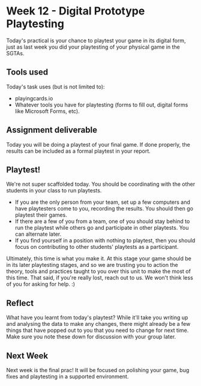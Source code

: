 # Week 12 - Digital Prototype Playtesting
Today's practical is your chance to playtest your game in its digital form, just as last week you did your playtesting of your physical game in the SGTAs.

## Tools used
Today's task uses (but is not limited to):

* playingcards.io
* Whatever tools you have for playtesting (forms to fill out, digital forms like Microsoft Forms, etc).
  
## Assignment deliverable
Today you will be doing a playtest of your final game. If done properly, the results can be included as a formal playtest in your report.

## Playtest!
We're not super scaffolded today. You should be coordinating with the other students in your class to run playtests.
* If you are the only person from your team, set up a few computers and have playtesters come to you, recording the results. You should then go playtest their games.
* If there are a few of you from a team, one of you should stay behind to run the playtest while others go and participate in other playtests. You can alternate later.
* If you find yourself in a position with nothing to playtest, then you should focus on contributing to other students' playtests as a participant.

Ultimately, this time is what you make it. At this stage your game should be in its later playtesting stages, and so we are trusting you to action the theory, tools and practices taught to you over this unit to make the most of this time. That said, if you're really lost, reach out to us. We won't think less of you for asking for help. :)

## Reflect
What have you learnt from today's playtest? While it'll take you writing up and analysing the data to make any changes, there might already be a few things that have popped out to you that you need to change for next time. Make sure you note these down for discussion with your group later.

## Next Week
Next week is the final prac! It will be focused on polishing your game, bug fixes and playtesting in a supported environment.
